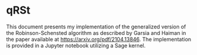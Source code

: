 # qRSt
This document presents my implementation of the generalized version of the Robinson-Schensted algorithm as described by Garsia and Haiman in the paper available at https://arxiv.org/pdf/2104.13846. The implementation is provided in a Jupyter notebook utilizing a Sage kernel.
